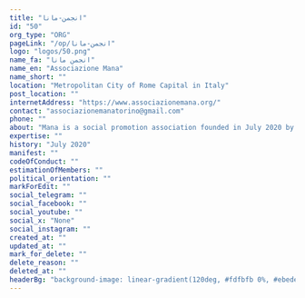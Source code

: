 ```yaml
---
title: "انجمن-مانا"
id: "50"
org_type: "ORG"
pageLink: "/op/انجمن-مانا"
logo: "logos/50.png"
name_fa: "انجمن مانا"
name_en: "Associazione Mana"
name_short: ""
location: "Metropolitan City of Rome Capital in Italy"
post_location: ""
internetAddress: "https://www.associazionemana.org/"
contact: "associazionemanatorino@gmail.com"
phone: ""
about: "Mana is a social promotion association founded in July 2020 by some young professionals who already work within the network of the Prisma Project – for Helping Relations."
expertise: ""
history: "July 2020"
manifest: ""
codeOfConduct: ""
estimationOfMembers: ""
political_orientation: ""
markForEdit: ""
social_telegram: ""
social_facebook: ""
social_youtube: ""
social_x: "None"
social_instagram: ""
created_at: ""
updated_at: ""
mark_for_delete: ""
delete_reason: ""
deleted_at: ""
headerBg: "background-image: linear-gradient(120deg, #fdfbfb 0%, #ebedee 100%);"
---
```


